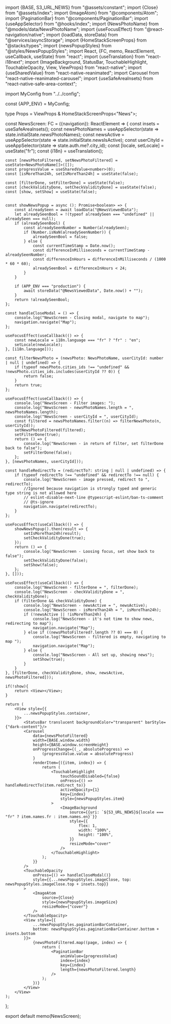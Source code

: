 import {BASE, S3_URL_NEWS} from "@assets/constant";
import {Close} from "@assets/index";
import {ImageAtom} from "@components/Atom";
import {PaginationBar} from "@components/PaginationBar";
import {useAppSelector} from "@hooks/index";
import {NewsPhotoName} from "@models/data/NewsPhotoName";
import {useFocusEffect} from "@react-navigation/native";
import {loadData, storeData} from "@services/asyncStorage";
import {HomeStackScreenProps} from "@stacks/types";
import {newsPopupStyles} from "@styles/NewsPopupStyles";
import React, {FC, memo, ReactElement, useCallback, useState} from "react";
import {useTranslation} from "react-i18next";
import {ImageBackground, StatusBar, TouchableHighlight, TouchableOpacity, View, ViewProps} from "react-native";
import {useSharedValue} from "react-native-reanimated";
import Carousel from "react-native-reanimated-carousel";
import {useSafeAreaInsets} from "react-native-safe-area-context";

import MyConfig from "../../config";

const {APP_ENV} = MyConfig;


type Props = ViewProps & HomeStackScreenProps<"News">;

const NewsScreen: FC<Props> = ({navigation}): ReactElement => {
    const insets = useSafeAreaInsets();
    const newsPhotoNames = useAppSelector(state => state.initialState.newsPhotoNames);
    const newsActive = useAppSelector(state => state.initialState.newsIsActive);
    const userCityId = useAppSelector(state => state.auth.me?.city_id);
    const [locale, setLocale] = useState("fr");
    const {i18n} = useTranslation();

    const [newsPhotoFiltered, setNewsPhotoFiltered] = useState<NewsPhotoName[]>([]);
    const progressValue = useSharedValue<number>(0);
    const [isMoreThan24h, setIsMoreThan24h] = useState(false);

    const [filterDone, setFilterDone] = useState(false);
    const [checkValidityDone, setCheckValidityDone] = useState(false);
    const [show, setShow] = useState(false);


    const showNewsPopup = async (): Promise<boolean> => {
        const alreadySeen = await loadData("@NewsViewedData");
        let alreadySeenBool = !(typeof alreadySeen === "undefined" || alreadySeen === null);
        if (alreadySeenBool) {
            const alreadySeenNumber = Number(alreadySeen);
            if (Number.isNaN(alreadySeenNumber)) {
                alreadySeenBool = false;
            } else {
                const currentTimeStamp = Date.now();
                const differenceInMilliseconds = currentTimeStamp - alreadySeenNumber;
                const differenceInHours = differenceInMilliseconds / (1000 * 60 * 60);
                alreadySeenBool = differenceInHours < 24;
            }
        }

        if (APP_ENV === "production") {
            await storeData("@NewsViewedData", Date.now() + "");
        }
        return !alreadySeenBool;
    };

    const handleCloseModal = () => {
        console.log("NewsScreen - Closing modal, navigate to map");
        navigation.navigate("Map");
    };

    useFocusEffect(useCallback(() => {
        const newLocale = i18n.language === "fr" ? "fr" : "en";
        setLocale(newLocale);
    }, [i18n.language]));

    const filterNewsPhoto = (newsPhoto: NewsPhotoName, userCityId: number | null | undefined) => {
        if (typeof newsPhoto.cities_ids !== "undefined" && !newsPhoto.cities_ids.includes(userCityId ?? 0)) {
            return false;
        }
        return true;
    };

    useFocusEffect(useCallback(() => {
        console.log("NewsScreen - Filter images: ");
        console.log("NewsScreen - newsPhotoNames.length = ", newsPhotoNames.length);
        console.log("NewsScreen - userCityId = ", userCityId);
        const filtered = newsPhotoNames.filter((n) => filterNewsPhoto(n, userCityId));
        setNewsPhotoFiltered(filtered);
        setFilterDone(true);
        return () => {
            console.log("NewsScreen - in return of filter, set filterDone back to false");
            setFilterDone(false);
        };
    }, [newsPhotoNames, userCityId]));

    const handleRedirectTo = (redirectTo?: string | null | undefined) => {
        if (typeof redirectTo !== "undefined" && redirectTo !== null) {
            console.log("NewsScreen - image pressed, redirect to ", redirectTo);
            //Ignored because navigation is strongly typed and generic type string is not allowed here
            // eslint-disable-next-line @typescript-eslint/ban-ts-comment
            // @ts-ignore
            navigation.navigate(redirectTo);
        }
    };

    useFocusEffect(useCallback(() => {
        showNewsPopup().then(result => {
            setIsMoreThan24h(result);
            setCheckValidityDone(true);
        });
        return () => {
            console.log("NewsScreen - Loosing focus, set show back to false");
            setCheckValidityDone(false);
            setShow(false);
        };
    }, []));

    useFocusEffect(useCallback(() => {
        console.log("NewsScreen - filterDone = ", filterDone);
        console.log("NewsScreen - checkValidityDone = ", checkValidityDone);
        if (filterDone && checkValidityDone) {
            console.log("NewsScreen - newsActive = ", newsActive);
            console.log("NewsScreen - isMoreThan24h = ", isMoreThan24h);
            if (!newsActive || !isMoreThan24h) {
                console.log("NewsScreen - it's not time to show news, redirecting to map");
                navigation.navigate("Map");
            } else if ((newsPhotoFiltered?.length ?? 0) === 0) {
                console.log("NewsScreen - filtered is empty, navigating to map ");
                navigation.navigate("Map");
            } else {
                console.log("NewsScreen - All set up, showing news");
                setShow(true);
            }
        }
    }, [filterDone, checkValidityDone, show, newsActive, newsPhotoFiltered]));

    if(!show){
        return <View></View>;
    }

    return (
        <View style={{
            ...newsPopupStyles.container,
        }}>
            <StatusBar translucent backgroundColor="transparent" barStyle={"dark-content"}/>
            <Carousel
                data={newsPhotoFiltered}
                width={BASE.window.width}
                height={BASE.window.screenHeight}
                onProgressChange={(_, absoluteProgress) =>
                    (progressValue.value = absoluteProgress)
                }
                renderItem={({item, index}) => {
                    return (
                        <TouchableHighlight
                            touchSoundDisabled={false}
                            onPress={() => handleRedirectTo(item.redirect_to)}
                            activeOpacity={1}
                            key={index}
                            style={newsPopupStyles.item}
                        >
                            <ImageBackground
                                source={{uri: `${S3_URL_NEWS}${locale === "fr" ? item.names.fr : item.names.en}`}}
                                style={{
                                    flex: 1,
                                    width: "100%",
                                    height: "100%",
                                }}
                                resizeMode="cover"
                            />
                        </TouchableHighlight>
                    );
                }}
            />
            <TouchableOpacity
                onPress={() => handleCloseModal()}
                style={{...newsPopupStyles.imageClose, top: newsPopupStyles.imageClose.top + insets.top}}
            >
                <ImageAtom
                    source={Close}
                    style={newsPopupStyles.imageSize}
                    resizeMode={"cover"}
                />
            </TouchableOpacity>
            <View style={{
                ...newsPopupStyles.paginationBarContainer,
                bottom: newsPopupStyles.paginationBarContainer.bottom + insets.bottom
            }}>
                {newsPhotoFiltered.map((page, index) => {
                    return (
                        <PaginationBar
                            animValue={progressValue}
                            index={index}
                            key={index}
                            length={newsPhotoFiltered.length}
                        />
                    );
                })}
            </View>
        </View>
    );
};

export default memo(NewsScreen);
